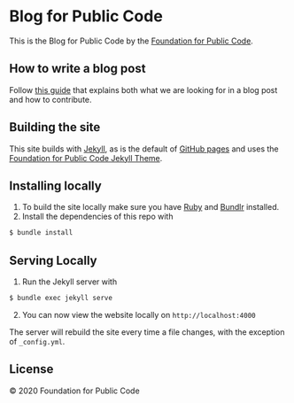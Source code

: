 # Blog for Public Code

This is the Blog for Public Code by the [Foundation for Public Code](https://publiccode.net).

## How to write a blog post

Follow [this guide](https://about.publiccode.net/activities/communication/blogging.html) that explains both what we are looking for in a blog post and how to contribute.

## Building the site

This site builds with [Jekyll](http://jekyllrb.com/), as is the default of [GitHub pages](https://pages.github.com/) and uses the [Foundation for Public Code Jekyll Theme](https://github.com/publiccodenet/jekyll-theme).

## Installing locally

1. To build the site locally make sure you have [Ruby](https://www.ruby-lang.org/en/) and [Bundlr](https://bundler.io/) installed.
2. Install the dependencies of this repo with

```bash
$ bundle install
```

## Serving Locally

1. Run the Jekyll server with

```bash
$ bundle exec jekyll serve
```

2. You can now view the website locally on `http://localhost:4000`

The server will rebuild the site every time a file changes, with the exception of `_config.yml`.

## License

© 2020 Foundation for Public Code
